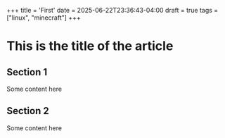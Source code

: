 +++
title = 'First'
date = 2025-06-22T23:36:43-04:00
draft = true
tags =  ["linux", "minecraft"]
+++

# This is the title of the article


## Section 1
Some content here

## Section 2
Some content here
